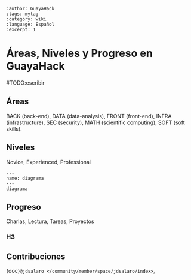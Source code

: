 ```{post} 2023-06-30
:author: GuayaHack
:tags: mytag
:category: wiki
:language: Español
:excerpt: 1
```

# Áreas, Niveles y Progreso en GuayaHack

#TODO:escribir

## Áreas

BACK (back-end), DATA (data-analysis), FRONT (front-end), INFRA (infrastructure), SEC (security), MATH (scientific computing), SOFT (soft skills).

## Niveles

Novice, Experienced, Professional


```{figure} template.md-data/tux.png
---
name: diagrama
---
diagrama
```

## Progreso

Charlas, Lectura, Tareas, Proyectos

### H3

## Contribuciones 

{doc}`@jdsalaro </community/member/space/jdsalaro/index>`,

